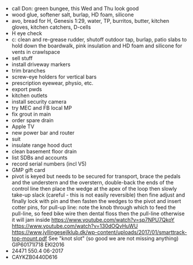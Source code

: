 - call Don: green bungee, this Wed and Thu look good
- wood glue, softener salt, burlap, HD foam, silicone
- avo, bread for H, Genesis 1:29, water, TP, burritos, butter, kitchen gloves, kitchen catchers, D-cells
- H eye check
- c: clean and re-grease rudder, shutoff outdoor tap, burlap, patio slabs to hold down the boardwalk, pink insulation and HD foam and silicone for vents in crawlspace
- sell stuff
- install driveway markers
- trim branches
- screw-eye holders for vertical bars
- prescription eyewear, physio, etc.
- export pwds
- kitchen outlets
- install security camera
- try MEC and FB local MP
- fix grout in main
- order spare drain
- Apple TV
- new power bar and router
- suit
- insulate range hood duct
- clean basement floor drain
- list SDBs and accounts
- record serial numbers (incl V5)
- GMP gift card
- pivot is keyed but needs to be secured for transport, brace the pedals and the understern and the overstern, double-back the ends of the control line then place the wedge at the apex of the loop then slowly take-up slack (careful - this is not easily reversible) then fine adjust and finally lock with pin and then fasten the wedges to the pivot and insert cotter pins, for pull-up line: note the knob through which to feed the pull-line, so feed bike wire then dental floss then the pull-line otherwise it will jam inside https://www.youtube.com/watch?v=sp7NPU7QkoY https://www.youtube.com/watch?v=130dOQvHuWU https://www.jyllingesejlklub.dk/wp-content/uploads/2017/01/smarttrack-top-mount.pdf See "knot slot" (so good we are not missing anything) GIP60171I718 EKI2016
- 24471 550.4 06-2017
- CAYKZB0440D616